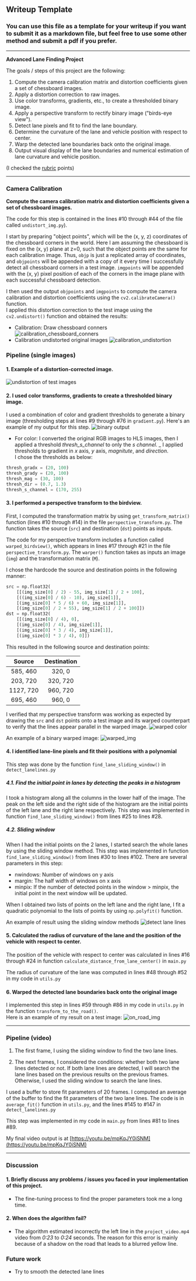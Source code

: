 ## Writeup Template

### You can use this file as a template for your writeup if you want to submit it as a markdown file, but feel free to use some other method and submit a pdf if you prefer.

---

**Advanced Lane Finding Project**

The goals / steps of this project are the following:

1. Compute the camera calibration matrix and distortion coefficients given a set of chessboard images.
2. Apply a distortion correction to raw images.
3. Use color transforms, gradients, etc., to create a thresholded binary image.
4. Apply a perspective transform to rectify binary image ("birds-eye view").
5. Detect lane pixels and fit to find the lane boundary.
6. Determine the curvature of the lane and vehicle position with respect to center.
7. Warp the detected lane boundaries back onto the original image.
8. Output visual display of the lane boundaries and numerical estimation of lane curvature and vehicle position.


(I checked the [rubric](https://review.udacity.com/#!/rubrics/571/view) points)

---

### Camera Calibration

**Compute the camera calibration matrix and distortion coefficients given a set of chessboard images.**

The code for this step is contained in the lines #10 through #44 of the file called `undistort_img.py`).  

I start by preparing "object points", which will be the (x, y, z) coordinates of the chessboard corners in the world. 
Here I am assuming the chessboard is fixed on the (x, y) plane at z=0, such that the object points are the same for each 
calibration image.  Thus, `objp` is just a replicated array of coordinates, and `objpoints` will be appended with a copy 
of it every time I successfully detect all chessboard corners in a test image.  `imgpoints` will be appended with 
the (x, y) pixel position of each of the corners in the image plane with each successful chessboard detection.  

I then used the output `objpoints` and `imgpoints` to compute the camera calibration and distortion coefficients using 
the `cv2.calibrateCamera()` function. <br>
I applied this distortion correction to the test image using the `cv2.undistort()` 
function and obtained the results: 

- Calibration: Draw chessboard conners
![calibration_chessboard_conners](./output_images/chessboard_conners/calibration2.jpg)
- Calibration undistorted original images
![calibration_undistortion](./output_images/undistorted/calibration2.jpg)

### Pipeline (single images)

#### 1. Example of a distortion-corrected image.
![undistortion of test images](./output_images/undistorted_test_images/both_test3.jpg)

#### 2. I used color transforms, gradients to create a thresholded binary image.
I used a combination of color and gradient thresholds to generate a binary image (thresholding steps at lines #9 through #76
in `gradient.py`).  Here's an example of my output for this step.
![binary output](./output_images/binary_test_images/binary_test3.jpg)

- For color: I converted the original RGB images to HLS images, then I applied a threshold *thresh_s_channel* to only 
the *s channel*.
_ I applied thresholds to gradient in *x* axis, *y* axis, *magnitute*, and *direction*. <br>
I chose the thresholds as below:
```python
thresh_gradx = (20, 100)
thresh_grady = (20, 100)
thresh_mag = (30, 100)
thresh_dir = (0.7, 1.3)
thresh_s_channel = (170, 255)
```

#### 3. I performed a perspective transform to the birdview.

First, I computed the transformation matrix by using `get_transform_matrix()` function (lines #10 through #14) in the 
file `perspective_transform.py`. The function takes the source (`src`) and destination (`dst`) points as inputs.

The code for my perspective transform includes a function called `warped_birdview()`, which appears in lines #17 through #21 
in the file `perspective_transform.py`.
The `warper()` function takes as inputs an image (`img`) and the transformation matrix (`M`).  

I chose the hardcode the source and destination points in the following manner:

```python
src = np.float32(
    [[(img_size[0] / 2) - 55, img_size[1] / 2 + 100],
    [((img_size[0] / 6) - 10), img_size[1]],
    [(img_size[0] * 5 / 6) + 60, img_size[1]],
    [(img_size[0] / 2 + 55), img_size[1] / 2 + 100]])
dst = np.float32(
    [[(img_size[0] / 4), 0],
    [(img_size[0] / 4), img_size[1]],
    [(img_size[0] * 3 / 4), img_size[1]],
    [(img_size[0] * 3 / 4), 0]])
```

This resulted in the following source and destination points:

| Source        | Destination   | 
|:-------------:|:-------------:| 
| 585, 460      | 320, 0        | 
| 203, 720      | 320, 720      |
| 1127, 720     | 960, 720      |
| 695, 460      | 960, 0        |

I verified that my perspective transform was working as expected by drawing the `src` and `dst` points onto a test image 
and its warped counterpart to verify that the lines appear parallel in the warped image.
![warped color](./output_images/warped_test_images/color_test3.jpg)

An example of a binary warped image:
![warped_img](./output_images/warped_test_images/binary_test3.jpg)

#### 4. I identified lane-line pixels and fit their positions with a polynomial
This step was done by the function `find_lane_sliding_window()` in `detect_lanelines.py`
##### 4.1. Find the initial point in lanes by detecting the peaks in a histogram
I took a histogram along all the columns in the lower half of the image. 
The peak on the left side and the right side of the histogram are the initial points of the left lane
and the right lane respectively. This step was implemented in function `find_lane_sliding_window()`
from lines #25 to lines #28.

##### 4.2. Sliding window
When I had the initial points on the 2 lanes, I started search the whole lanes by using the sliding 
window method.
This step was implemented in function `find_lane_sliding_window()` from lines #30 to lines #102.
There are several parameters in this step:
- nwindows: Number of windows on y axis
- margin: The half width of windows on x axis
- minpix: If the number of detected points in the window > minpix, the initial point in the next window
will be updated.

When I obtained two lists of points on the left lane and the right lane, I fit a quadratic polynomial to the lists of points 
by using `np.polyfit()` function.

An example of result using the sliding window methods
![detect lane lines](./output_images/detected_lane_test_images/ntest3.jpg)

#### 5. Calculated the radius of curvature of the lane and the position of the vehicle with respect to center.
The position of the vehicle with respect to center was calculated in lines #16 through #24 in function 
`calculate_distance_from_lane_center()` in `main.py`

The radius of curvature of the lane was computed in lines #48 through #52 in my code in `utils.py`

#### 6. Warped the detected lane boundaries back onto the original image

I implemented this step in lines #59 through #86 in my code in `utils.py` in the function `transform_to_the_road()`.  
Here is an example of my result on a test image:
![on_road_img](./output_images/onroad_test_images/test3.jpg)

---

### Pipeline (video)

1. The first frame, I using the sliding window to find the two lane lines.

2. The next frames, I considered the conditions: whether both two lane lines detected or not.
If both lane lines are detected, I will search the lane lines based on the previous results on the previous frames.
Otherwise, I used the sliding window to search the lane lines.

I used a buffer to store fit parameters of 20 frames. I computed an average of the buffer to find the fit parameters of 
the two lane lines. The code is in `average_fit()` function in `utils.py`, and the lines #145 to #147 in `detect_lanelines.py`

This step was implemented in my code in `main.py` from lines #81 to lines #89.

My final video output is at [https://youtu.be/mpKqJY0iSNM](https://youtu.be/mpKqJY0iSNM)

---

### Discussion

#### 1. Briefly discuss any problems / issues you faced in your implementation of this project.  
- The fine-tuning process to find the proper parameters took me a long time.

#### 2. When does the algorithm fail?
- The algorithm estimated incorrectly the left line in the `project_video.mp4` video from *0:23* to *0:24* seconds. 
The reason for this error is mainly because of a shadow on the road that leads to a blurred yellow line. 

### Future work
- Try to smooth the detected lane lines